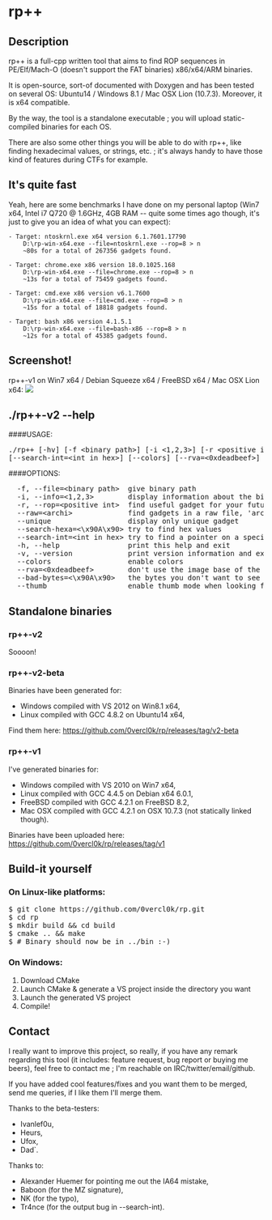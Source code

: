 # rp++

## Description

rp++ is a full-cpp written tool that aims to find ROP sequences in PE/Elf/Mach-O (doesn't support the FAT binaries) x86/x64/ARM binaries.

It is open-source, sort-of documented with Doxygen and has been tested on several OS: Ubuntu14 / Windows 8.1 / Mac OSX Lion (10.7.3). Moreover, it is x64 compatible.

By the way, the tool is a standalone executable ; you will upload static-compiled binaries for each OS.

There are also some other things you will be able to do with rp++, like finding hexadecimal values, or strings, etc. ; it's always handy to have those kind of features during CTFs for example.


## It's quite fast

Yeah, here are some benchmarks I have done on my personal laptop (Win7 x64, Intel i7 Q720 @ 1.6GHz, 4GB RAM -- quite some times ago though, it's just to give you an idea of what you can expect):

	- Target: ntoskrnl.exe x64 version 6.1.7601.17790
		D:\rp-win-x64.exe --file=ntoskrnl.exe --rop=8 > n
		~80s for a total of 267356 gadgets found.

	- Target: chrome.exe x86 version 18.0.1025.168
		D:\rp-win-x64.exe --file=chrome.exe --rop=8 > n
		~13s for a total of 75459 gadgets found.

	- Target: cmd.exe x86 version v6.1.7600
		D:\rp-win-x64.exe --file=cmd.exe --rop=8 > n
		~15s for a total of 18818 gadgets found.

	- Target: bash x86 version 4.1.5.1
		D:\rp-win-x64.exe --file=bash-x86 --rop=8 > n
		~12s for a total of 45385 gadgets found.


## Screenshot!

rp++-v1 on Win7 x64 / Debian Squeeze x64 / FreeBSD x64 / Mac OSX Lion x64:
<img src="http://image.noelshack.com/fichiers/2014/31/1406551461-rop-mosaic.png">

## ./rp++-v2 --help

####USAGE:
<pre>
./rp++ [-hv] [-f &lt;binary path&gt;] [-i &lt;1,2,3&gt;] [-r &lt;positive int&gt;] [--raw=&lt;archi&gt;] [--unique] [--search-hexa=&lt;\x90A\x90&gt;]
[--search-int=&lt;int in hex&gt;] [--colors] [--rva=&lt;0xdeadbeef&gt;] [--bad-bytes=&lt;\x90A\x90&gt;] [--thumb]
</pre>

####OPTIONS:
<pre>
  -f, --file=&lt;binary path&gt;  give binary path
  -i, --info=&lt;1,2,3&gt;        display information about the binary header
  -r, --rop=&lt;positive int&gt;  find useful gadget for your future exploits, arg is the gadget maximum size in instructions
  --raw=&lt;archi&gt;             find gadgets in a raw file, 'archi' must be in the following list: x86, x64, arm
  --unique                  display only unique gadget
  --search-hexa=&lt;\x90A\x90&gt; try to find hex values
  --search-int=&lt;int in hex&gt; try to find a pointer on a specific integer value
  -h, --help                print this help and exit
  -v, --version             print version information and exit
  --colors                  enable colors
  --rva=&lt;0xdeadbeef&gt;        don't use the image base of the binary, but yours instead
  --bad-bytes=&lt;\x90A\x90&gt;   the bytes you don't want to see in the gadgets' addresses
  --thumb                   enable thumb mode when looking for ARM gadgets
</pre>

## Standalone binaries

### rp++-v2
Soooon!

### rp++-v2-beta

Binaries have been generated for:
  * Windows compiled with VS 2012 on Win8.1 x64,
  * Linux compiled with GCC 4.8.2 on Ubuntu14 x64,

Find them here:
https://github.com/0vercl0k/rp/releases/tag/v2-beta

### rp++-v1
I've generated binaries for:
  * Windows compiled with VS 2010 on Win7 x64,
  * Linux compiled with GCC 4.4.5 on Debian x64 6.0.1,
  * FreeBSD compiled with GCC 4.2.1 on FreeBSD 8.2,
  * Mac OSX compiled with GCC 4.2.1 on OSX 10.7.3 (not statically linked though).

Binaries have been uploaded here:
https://github.com/0vercl0k/rp/releases/tag/v1

## Build-it yourself
### On Linux-like platforms:
<pre>
$ git clone https://github.com/0vercl0k/rp.git
$ cd rp
$ mkdir build && cd build
$ cmake .. && make
$ # Binary should now be in ../bin :-)
</pre>

### On Windows:
1. Download CMake
2. Launch CMake & generate a VS project inside the directory you want
3. Launch the generated VS project
4. Compile!

## Contact
I really want to improve this project, so really, if you have any remark regarding this tool (it includes: feature request, bug report or buying me beers), feel free to contact me ; I'm reachable on IRC/twitter/email/github.

If you have added cool features/fixes and you want them to be merged, send me queries, if I like them I'll merge them.

Thanks to the beta-testers:
  * Ivanlef0u,
  * Heurs,
  * Ufox,
  * Dad`.

Thanks to:
   * Alexander Huemer for pointing me out the IA64 mistake,
   * Baboon (for the MZ signature),
   * NK (for the typo),
   * Tr4nce (for the output bug in --search-int).
